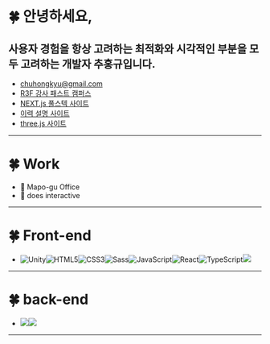 <!-- ![header](https://capsule-render.vercel.app/api?type=waving&height=200&text=Welcome&nbsp;to&nbsp;My&nbsp;Page!&fontAlign=55&fontAlignY=35&color=gradient) -->
# 🍀 안녕하세요, 
## 사용자 경험을 항상 고려하는 최적화와 시각적인 부분을 모두 고려하는 개발자 추홍규입니다.
- chuhongkyu@gmail.com
- [R3F 강사 패스트 캠퍼스](https://fastcampus.co.kr/dev_online_3dinteractive)
- [NEXT.js 풀스텍 사이트](https://we-t-ott.vercel.app/home)
- [이력 설명 사이트](https://mrchu.netlify.app/)
- [three.js 사이트](https://chuhongkyu.github.io/interact_3D/)
  
--------------
# 🍀 Work
- 🏣 Mapo-gu Office
- 🏤 does interactive
--------------
# 🍀 Front-end
- <img alt="Unity" src="https://img.shields.io/badge/Unity-5f5a5f?style=flat-square&logo=Unity&logoColor=white"/><img alt="HTML5" src="https://img.shields.io/badge/HTML5-E34F26?style=flat-square&logo=HTML5&logoColor=white"/><img alt="CSS3" src="https://img.shields.io/badge/CSS3-1572B6?style=flat-square&logo=CSS3&logoColor=white"/><img alt="Sass" src="https://img.shields.io/badge/Sass-CC6699?style=flat-square&logo=Sass&logoColor=white"/><img alt="JavaScript" src="https://img.shields.io/badge/JavaScript-F7DF1E?style=flat-square&logo=JavaScript&logoColor=white"/><img alt="React" src="https://img.shields.io/badge/React-61DAFB?style=flat-square&logo=React&logoColor=white"/><img alt="TypeScript" src="https://img.shields.io/badge/TypeScript-3178C6?style=flat-square&logo=TypeScript&logoColor=white"/><img src="https://img.shields.io/badge/Next.js-000000?style=flat-square&amp;logo=Next.js&amp;logoColor=white">
--------------
# 🍀 back-end
- <img src="https://img.shields.io/badge/Next.js-000000?style=flat-square&amp;logo=Next.js&amp;logoColor=white"><img src="https://img.shields.io/badge/MongoDB-47A248?style=flat-square&amp;logo=MongoDB&amp;logoColor=white"></img>

-------
<!-- ![Mr.chu's github stats](https://github-readme-stats.vercel.app/api?username=chuhongkyu&show_icons=true&theme=maroongold) -->

